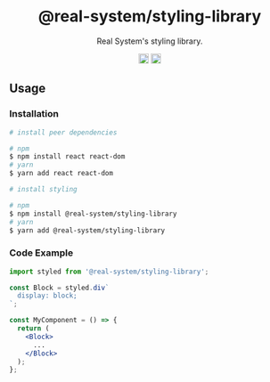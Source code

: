 <h1 align="center">@real-system/styling-library</h1>
<p align="center">Real System's styling library.</p>
<p align="center">
<a href="https://www.npmjs.com/package/@real-system/styling-library"><img src="https://badgen.net/npm/v/@real-system/styling-library?label=&icon=npm&color=blue" alt="npm version" height="18"/></a>
<a href="https://www.npmjs.com/package/@real-system/styling-library"><img src="https://badgen.net/bundlephobia/min/@real-system/styling-library" alt="minified size" height="18"/></a>
</p>

## Usage

### Installation

```bash
# install peer dependencies

# npm
$ npm install react react-dom
# yarn
$ yarn add react react-dom

# install styling

# npm
$ npm install @real-system/styling-library
# yarn
$ yarn add @real-system/styling-library
```

### Code Example

```jsx
import styled from '@real-system/styling-library';

const Block = styled.div`
  display: block;
`;

const MyComponent = () => {
  return (
    <Block>
      ...
    </Block>
  );
};

```
